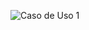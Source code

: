 ![Caso de Uso 1](/ICEI-PUC-Minas-PPLES-TI/plf-es-2022-2-ti5-5104100-fichamedicadigital/raw/master/artefatos/diagramas/casoDeUso1_v01.jpg)
